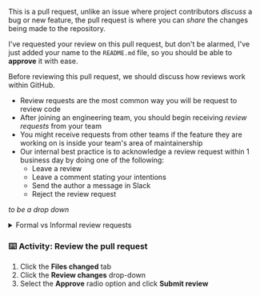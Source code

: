 This is a pull request, unlike an issue where project contributors _discuss_ a bug or new feature, the pull request is where you can _share_ the changes being made to the repository. 

I've requested your review on this pull request, but don't be alarmed, I've just added your name to the `README.md` file, so you should be able to **approve** it with ease. 

Before reviewing this pull request, we should discuss how reviews work within GitHub. 

- Review requests are the most common way you will be request to review code
- After joining an engineering team, you should begin receiving _review requests_ from your team
- You might receive requests from other teams if the feature they are working on is inside your team's area of maintainership
- Our internal best practice is to acknowledge a review request within 1 business day by doing one of the following:
  - Leave a review
  - Leave a comment stating your intentions
  - Send the author a message in Slack
  - Reject the review request

_to be a drop down_

<details><summary>Formal vs Informal review requests</summary>



Coworkers might ask you in passing via Slack or in the hall if you could "take a look at" or "glance at" their PR. Although that person should probably use the review request feature, they are conventionally asking for the same thing. As long as you feel comfortable reviewing the content, it's ok to collaborate and help that person out with a review. In effect, you have their consent and request to participate in the review process.

If you are in doubt about what type of code review your coworker is casually requesting, ask for clarification. You may also consider asking your coworker to formally request your review using the review request feature.

</details>

### :keyboard: Activity: Review the pull request

1. Click the **Files changed** tab
1. Click the **Review changes** drop-down
1. Select the **Approve** radio option and click **Submit review**
